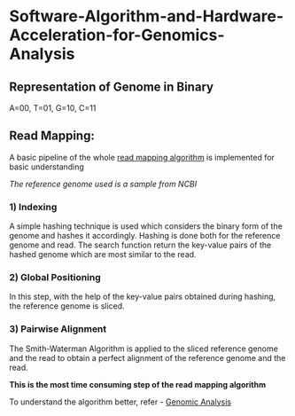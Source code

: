 # Software-Algorithm-and-Hardware-Acceleration-for-Genomics-Analysis

## Representation of Genome in Binary

A=00, T=01, G=10, C=11

## Read Mapping:

A basic pipeline of the whole [read mapping algorithm](https://github.com/siyap304/Genomics-Project/blob/main/Read_mapping_final.ipynb) is implemented for basic understanding 

_The reference genome used is a sample from NCBI_

### 1) Indexing

A simple hashing technique is used which considers the binary form of the genome and hashes it accordingly. 
Hashing is done both for the reference genome and read.
The search function return the key-value pairs of the hashed genome which are most similar to the read.

### 2) Global Positioning

In this step, with the help of the key-value pairs obtained during hashing, the reference genome is sliced.

### 3) Pairwise Alignment

The Smith-Waterman Algorithm is applied to the sliced reference genome and the read to obtain a perfect alignment of the reference genome and the read.

__This is the most time consuming step of the read mapping algorithm__

To understand the algorithm better, refer - [Genomic Analysis](https://docs.google.com/presentation/d/1WNEI7ogoDo99aFdzWfwIHpaqWJ4rBFYWQMIi8RKDLJ8/edit?usp=sharing)
